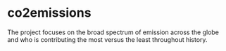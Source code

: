 # co2emissions
The project focuses on the broad spectrum of emission across the globe and who is contributing the most versus the least throughout history. 
